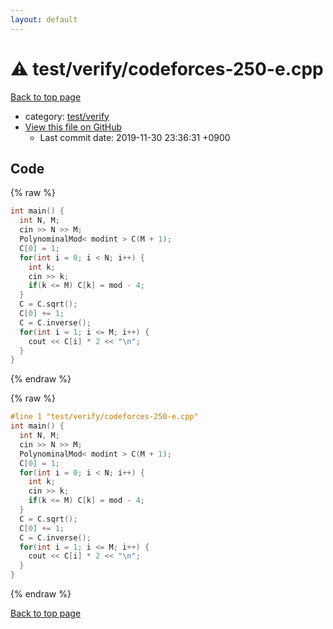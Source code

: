 ```yaml
---
layout: default
---
```


<!-- mathjax config similar to math.stackexchange -->
<script type="text/javascript" async
  src="https://cdnjs.cloudflare.com/ajax/libs/mathjax/2.7.5/MathJax.js?config=TeX-MML-AM_CHTML">
</script>
<script type="text/x-mathjax-config">
  MathJax.Hub.Config({
    TeX: { equationNumbers: { autoNumber: "AMS" }},
    tex2jax: {
      inlineMath: [ ['$','$'] ],
      processEscapes: true
    },
    "HTML-CSS": { matchFontHeight: false },
    displayAlign: "left",
    displayIndent: "2em"
  });
</script>

<script type="text/javascript" src="https://cdnjs.cloudflare.com/ajax/libs/jquery/3.4.1/jquery.min.js"></script>
<script src="https://cdn.jsdelivr.net/npm/jquery-balloon-js@1.1.2/jquery.balloon.min.js" integrity="sha256-ZEYs9VrgAeNuPvs15E39OsyOJaIkXEEt10fzxJ20+2I=" crossorigin="anonymous"></script>
<script type="text/javascript" src="../../../assets/js/copy-button.js"></script>
<link rel="stylesheet" href="../../../assets/css/copy-button.css" />


# :warning: test/verify/codeforces-250-e.cpp

<a href="../../../index.html">Back to top page</a>

* category: <a href="../../../index.html#5a4423c79a88aeb6104a40a645f9430c">test/verify</a>
* <a href="{{ site.github.repository_url }}/blob/master/test/verify/codeforces-250-e.cpp">View this file on GitHub</a>
    - Last commit date: 2019-11-30 23:36:31 +0900




## Code

<a id="unbundled"></a>
{% raw %}
```cpp
int main() {
  int N, M;
  cin >> N >> M;
  PolynominalMod< modint > C(M + 1);
  C[0] = 1;
  for(int i = 0; i < N; i++) {
    int k;
    cin >> k;
    if(k <= M) C[k] = mod - 4;
  }
  C = C.sqrt();
  C[0] += 1;
  C = C.inverse();
  for(int i = 1; i <= M; i++) {
    cout << C[i] * 2 << "\n";
  }
}

```
{% endraw %}

<a id="bundled"></a>
{% raw %}
```cpp
#line 1 "test/verify/codeforces-250-e.cpp"
int main() {
  int N, M;
  cin >> N >> M;
  PolynominalMod< modint > C(M + 1);
  C[0] = 1;
  for(int i = 0; i < N; i++) {
    int k;
    cin >> k;
    if(k <= M) C[k] = mod - 4;
  }
  C = C.sqrt();
  C[0] += 1;
  C = C.inverse();
  for(int i = 1; i <= M; i++) {
    cout << C[i] * 2 << "\n";
  }
}

```
{% endraw %}

<a href="../../../index.html">Back to top page</a>

